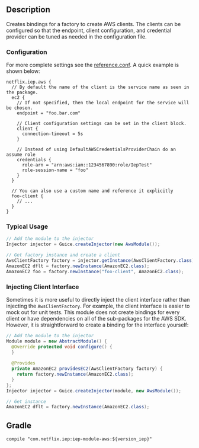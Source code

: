 
## Description

Creates bindings for a factory to create AWS clients. The clients can be configured
so that the endpoint, client configuration, and credential provider can be tuned as
needed in the configuration file.

### Configuration

For more complete settings see the [reference.conf](https://github.com/Netflix/iep/blob/master/iep-module-aws/src/main/resources/reference.conf).
A quick example is shown below:

```hocon
netflix.iep.aws {
  // By default the name of the client is the service name as seen in the package.
  ec2 {
    // If not specified, then the local endpoint for the service will be chosen.
    endpoint = "foo.bar.com"
    
    // Client configuration settings can be set in the client block.
    client {
      connection-timeout = 5s
    }
    
    // Instead of using DefaultAWSCredentialsProviderChain do an assume role
    credentials {
      role-arn = "arn:aws:iam::1234567890:role/IepTest"
      role-session-name = "foo"
    }
  }
  
  // You can also use a custom name and reference it explicitly
  foo-client {
    // ...
  }
}
```

### Typical Usage

```java
// Add the module to the injector
Injector injector = Guice.createInjector(new AwsModule());

// Get factory instance and create a client
AwsClientFactory factory = injector.getInstance(AwsClientFactory.class);
AmazonEC2 dflt = factory.newInstance(AmazonEC2.class);
AmazonEC2 foo = factory.newInstance("foo-client", AmazonEC2.class);
```

### Injecting Client Interface

Sometimes it is more useful to directly inject the client interface rather than injecting the
`AwsClientFactory`. For example, the client interface is easier to mock out for unit tests.
This module does not create bindings for every client or have dependencies on all of the
sub-packages for the AWS SDK. However, it is straightforward to create a binding for the
interface yourself:

```java
// Add the module to the injector
Module module = new AbstractModule() {
  @Override protected void configure() {
  }
      
  @Provides
  private AmazonEC2 providesEC2(AwsClientFactory factory) {
    return factory.newInstance(AmazonEC2.class);
  }
};
Injector injector = Guice.createInjector(module, new AwsModule());

// Get instance
AmazonEC2 dflt = factory.newInstance(AmazonEC2.class);
```

## Gradle

```
compile "com.netflix.iep:iep-module-aws:${version_iep}"
```
